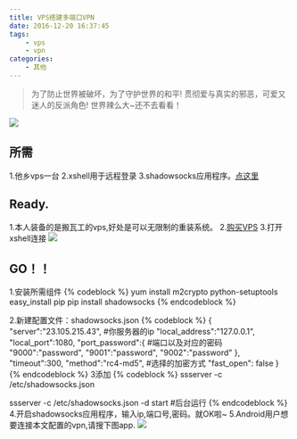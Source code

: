 ```yaml
---
title: VPS搭建多端口VPN
date: 2016-12-20 16:37:45
tags: 
	- vps
	- vpn
categories:
	- 其他
---
```

>为了防止世界被破坏，为了守护世界的和平!
>贯彻爱与真实的邪恶，可爱又迷人的反派角色!
>世界辣么大~还不去看看！

![](/img/articleImg/naruto.jpg)
<!--more-->
## 所需
1.他乡vps一台
2.xshell用于远程登录
3.shadowsocks应用程序。[点这里](https://github.com/shadowsocks/shadowsocks-windows/releases)

## Ready.
1.本人装备的是搬瓦工的vps,好处是可以无限制的重装系统。
2.[购买VPS](http://hostingset.com/)
3.打开xshell连接
![](/img/articleImg/xshell.png)

## GO！！
1.安装所需组件
{% codeblock %}
 yum install m2crypto python-setuptools
 easy_install pip
 pip install shadowsocks
{% endcodeblock %}

2.新建配置文件：shadowsocks.json
{% codeblock %}
{
    "server":"23.105.215.43",   #你服务器的ip
    "local_address":"127.0.0.1",
    "local_port":1080,
    "port_password":{           #端口以及对应的密码
         "9000":"password",
         "9001":"password",
         "9002":"password"
    },
    "timeout":300,
    "method":"rc4-md5",         #选择的加密方式
    "fast_open": false
}
{% endcodeblock %}
3添加
{% codeblock %}
 ssserver -c /etc/shadowsocks.json

 ssserver -c /etc/shadowsocks.json -d start  #后台运行
{% endcodeblock %}
4.开启shadowsocks应用程序，输入ip,端口号,密码。就OK啦~
5.Android用户想要连接本文配置的vpn,请搜下图app.
![](/img/articleImg/shadowsocks.png)